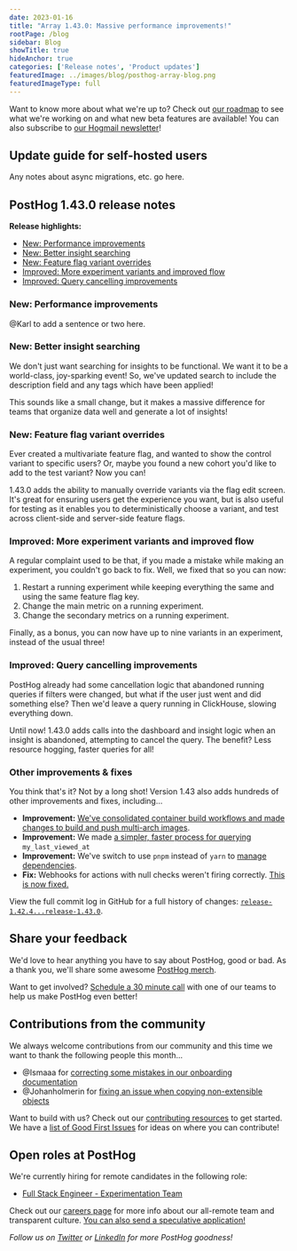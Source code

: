 ```yaml
---
date: 2023-01-16
title: "Array 1.43.0: Massive performance improvements!"
rootPage: /blog
sidebar: Blog
showTitle: true
hideAnchor: true
categories: ['Release notes', 'Product updates']
featuredImage: ../images/blog/posthog-array-blog.png
featuredImageType: full
---
```


Want to know more about what we're up to? Check out [our roadmap](/roadmap) to see what we're working on and what new beta features are available! You can also subscribe to [our Hogmail newsletter](/newsletter)!

## Update guide for self-hosted users

Any notes about async migrations, etc. go here.

## PostHog 1.43.0 release notes

**Release highlights:**

- [New: Performance improvements](#new-performance-improvements)
- [New: Better insight searching](#new-better-insight-searching)
- [New: Feature flag variant overrides](#new-feature-flag-variant-overrides)
- [Improved: More experiment variants and improved flow](#improved-more-experiment-variants-and-improved-flow)
- [Improved: Query cancelling improvements](#improved-query-cancelling-improvements)

### New: Performance improvements

@Karl to add a sentence or two here. 

### New: Better insight searching
We don't just want searching for insights to be functional. We want it to be a world-class, joy-sparking event! So, we've updated search to include the description field and any tags which have been applied!

This sounds like a small change, but it makes a massive difference for teams that organize data well and generate a lot of insights!

### New: Feature flag variant overrides
Ever created a multivariate feature flag, and wanted to show the control variant to specific users? Or, maybe you found a new cohort you'd like to add to the test variant? Now you can!

1.43.0 adds the ability to  manually override variants via the flag edit screen. It's great for ensuring users get the experience you want, but is also useful for testing as it enables you to deterministically choose a variant, and test across client-side and server-side feature flags.

### Improved: More experiment variants and improved flow
A regular complaint used to be that, if you made a mistake while making an experiment, you couldn't go back to fix. Well, we fixed that so you can now:

1. Restart a running experiment while keeping everything the same and using the same feature flag key.
2. Change the main metric on a running experiment.
3. Change the secondary metrics on a running experiment.

Finally, as a bonus, you can now have up to nine variants in an experiment, instead of the usual three!

### Improved: Query cancelling improvements
PostHog already had some cancellation logic that abandoned running queries if filters were changed, but what if the user just went and did something else? Then we'd leave a query running in ClickHouse, slowing everything down. 

Until now! 1.43.0 adds calls into the dashboard and insight logic when an insight is abandoned, attempting to cancel the query. The benefit? Less resource hogging, faster queries for all!

### Other improvements & fixes

You think that's it? Not by a long shot! Version 1.43 also adds hundreds of other improvements and fixes, including...

- **Improvement:** [We've consolidated container build workflows and made changes to build and push multi-arch images](https://github.com/PostHog/posthog/pull/13543).
- **Improvement:** We made [a simpler, faster process for querying](https://github.com/PostHog/posthog/pull/13529) `my_last_viewed_at`
- **Improvement:** We've switch to use `pnpm` instead of `yarn` to [manage dependencies](https://github.com/PostHog/posthog/pull/13190).
- **Fix:** Webhooks for actions with null checks weren't firing correctly. [This is now fixed.](https://github.com/PostHog/posthog/issues/12893)

View the full commit log in GitHub for a full history of changes: [`release-1.42.4...release-1.43.0`](https://github.com/PostHog/posthog/compare/release-1.42.0...release-1.43.0).

## Share your feedback
We'd love to hear anything you have to say about PostHog, good or bad. As a thank you, we'll share some awesome [PostHog merch](https://merch.posthog.com).

 Want to get involved? [Schedule a 30 minute call](https://calendly.com/posthog-feedback) with one of our teams to help us make PostHog even better!

## Contributions from the community
We always welcome contributions from our community and this time we want to thank the following people this month...

- @Ismaaa for [correcting some mistakes in our onboarding documentation](https://github.com/PostHog/posthog.com/pull/1840)
- @Johanholmerin for [fixing an issue when copying non-extensible objects](https://github.com/PostHog/posthog-js/pull/478)

Want to build with us? Check out our [contributing resources](/docs/contribute) to get started. We have a [list of Good First Issues](https://github.com/PostHog/posthog/issues?q=is%3Aopen+is%3Aissue+label%3A%22good+first+issue%22) for ideas on where you can contribute!

## Open roles at PostHog
We're currently hiring for remote candidates in the following role:

- [Full Stack Engineer - Experimentation Team](/careers/full-stack-engineer-experimentation)

Check out our [careers page](https://posthog.com/careers) for more info about our all-remote team and transparent culture. [You can also send a speculative application!](mailto:careers@posthog.com)

_Follow us on [Twitter](https://twitter.com/PostHog) or [LinkedIn](https://linkedin.com/company/posthog) for more PostHog goodness!_

<ArrayCTA />
